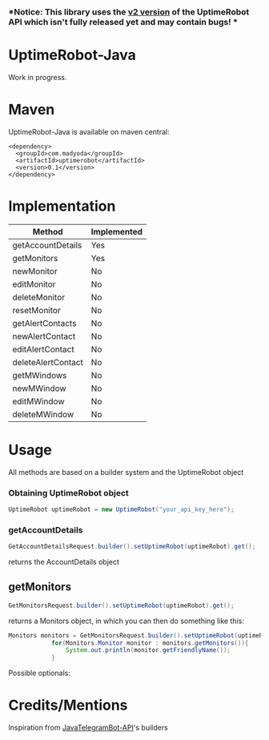 ### *Notice: This library uses the [v2 version](https://uptimerobot.com/apiv2) of the UptimeRobot API which isn't fully released yet and may contain bugs! *

# UptimeRobot-Java


Work in progress.

# Maven  

UptimeRobot-Java is available on maven central:  

```
<dependency>
  <groupId>com.madyoda</groupId>
  <artifactId>uptimerobot</artifactId>
  <version>0.1</version>
</dependency>
```

# Implementation

| Method | Implemented |
|--------|-------------|
| getAccountDetails | Yes |
| getMonitors | Yes |
| newMonitor | No |
| editMonitor | No |
| deleteMonitor | No |
| resetMonitor | No |
| getAlertContacts | No |
| newAlertContact | No |
| editAlertContact | No |
| deleteAlertContact | No |
| getMWindows | No |
| newMWindow | No |
| editMWindow | No |
| deleteMWindow | No |


# Usage

All methods are based on a builder system and the UptimeRobot object

### Obtaining UptimeRobot object

```java
UptimeRobot uptimeRobot = new UptimeRobot("your_api_key_here");
```

### getAccountDetails

```java
GetAccountDetailsRequest.builder().setUptimeRobot(uptimeRobot).get();
```
returns the AccountDetails object

## getMonitors

```java
GetMonitorsRequest.builder().setUptimeRobot(uptimeRobot).get();
```
returns a Monitors object, in which you can then do something like this:  
```java
Monitors monitors = GetMonitorsRequest.builder().setUptimeRobot(uptimeRobot).get();
            for(Monitors.Monitor monitor : monitors.getMonitors()){
                System.out.println(monitor.getFriendlyName());
            }
```

Possible optionals:



# Credits/Mentions

Inspiration from [JavaTelegramBot-API](https://github.com/zackpollard/JavaTelegramBot-API)'s builders